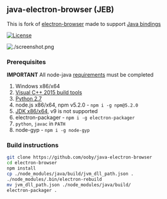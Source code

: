 ## java-electron-browser (JEB)

This is fork of [electron-browser](https://github.com/pfrazee/electron-browser) made to support [Java bindings](https://github.com/joeferner/node-java)

[![License](https://img.shields.io/badge/license-MIT-blue.svg)](LICENSE)

![./screenshot.png](./screenshot.png)

### Prerequisites

**IMPORTANT** All node-java [requirements](https://github.com/joeferner/node-java#installation) must be completed

1. Windows x86/x64
2. [Visual C++ 2015 build tools](http://landinghub.visualstudio.com/visual-cpp-build-tools)
3. [Python 2.7](https://www.python.org/ftp/python/2.7.14/python-2.7.14.msi)
4. node.js x86/x64, npm v5.2.0 - `npm i -g npm@5.2.0`
5. [JDK x86/x64](http://www.oracle.com/technetwork/java/javase/downloads/jdk8-downloads-2133151.html), v9 is not supported
6. electron-packager - `npm i -g electron-packager`
7. `python`, `javac` in `PATH`
8. node-gyp - `npm i -g node-gyp`

### Build instructions

```bash
git clone https://github.com/ooby/java-electron-browser
cd electron-browser
npm install
cp ./node_modules/java/build/jvm_dll_path.json .
./node_modules/.bin/electron-rebuild
mv jvm_dll_path.json ./node_modules/java/build/
electron-packager .
```
